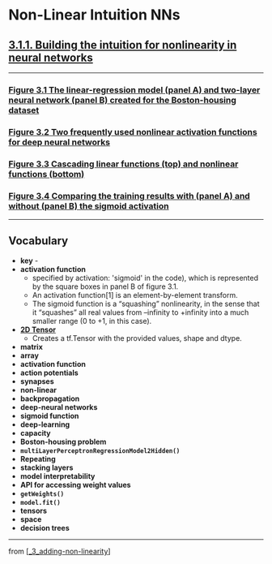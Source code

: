 # Non-Linear Intuition NNs

## [**3.1.1.** Building the intuition for nonlinearity in neural networks](https://livebook.manning.com/book/deep-learning-with-javascript/chapter-3/23)

---

### [**Figure 3.1** The linear-regression model (panel A) and two-layer neural network (panel B) created for the Boston-housing dataset]()

### [**Figure 3.2** Two frequently used nonlinear activation functions for deep neural networks]()

### [**Figure 3.3** Cascading linear functions (top) and nonlinear functions (bottom)]()

### [**Figure 3.4** Comparing the training results with (panel A) and without (panel B) the sigmoid activation]()

---

## **Vocabulary**

- **key** -
- **activation function**
  - specified by activation: 'sigmoid' in the code), which is represented by the square boxes in panel B of figure 3.1.
  - An activation function[1] is an element-by-element transform.
  - The sigmoid function is a “squashing” nonlinearity, in the sense that it “squashes” all real values from –infinity to +infinity into a much smaller range (0 to +1, in this case).
- [**2D Tensor**](https://js.tensorflow.org/api/0.6.1/#tensor2d)
  - Creates a tf.Tensor with the provided values, shape and dtype.
- **matrix**
- **array**
- **activation function**
- **action potentials**
- **synapses**
- **non-linear**
- **backpropagation**
- **deep-neural networks**
- **sigmoid function**
- **deep-learning**
- **capacity**
- **Boston-housing problem**
- **`multiLayerPerceptronRegressionModel2Hidden()`**
- **Repeating**
- **stacking layers**
- **model interpretability**
- **API for accessing weight values**
- **`getWeights()`**
- **`model.fit()`**
- **tensors**
- **space**
- **decision trees**

---

from [[_3_adding-non-linearity]]

[//begin]: # "Autogenerated link references for markdown compatibility"
[_3_adding-non-linearity]: ../_3_adding-non-linearity.md "♒️ NON-LINEARITY"
[//end]: # "Autogenerated link references"
